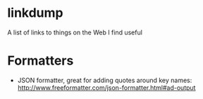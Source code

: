 linkdump
========

A list of links to things on the Web I find useful

# Formatters

* JSON formatter, great for adding quotes around key names: http://www.freeformatter.com/json-formatter.html#ad-output
